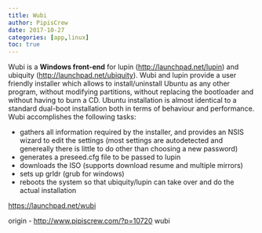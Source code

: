 ```yaml
---
title: Wubi
author: PipisCrew
date: 2017-10-27
categories: [app,linux]
toc: true
---
```


Wubi is a **Windows front-end** for lupin (http://launchpad.net/lupin) and ubiquity (http://launchpad.net/ubiquity). Wubi and lupin provide a user friendly installer which allows to install/uninstall Ubuntu as any other program, without modifying partitions, without replacing the bootloader and without having to burn a CD. Ubuntu installation is almost identical to a standard dual-boot installation both in terms of behaviour and performance. Wubi accomplishes the following tasks:

* gathers all information required by the installer, and provides an NSIS wizard to edit the settings (most settings are autodetected and genereally there is little to do other than choosing a new password)
* generates a preseed.cfg file to be passed to lupin
* downloads the ISO (supports download resume and multiple mirrors)
* sets up grldr (grub for windows)
* reboots the system so that ubiquity/lupin can take over and do the actual installation

https://launchpad.net/wubi

origin - http://www.pipiscrew.com/?p=10720 wubi